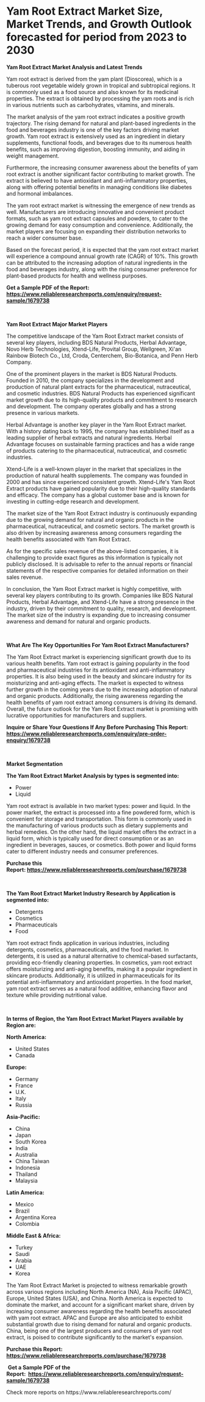 <p><h1>Yam Root Extract Market Size, Market Trends, and Growth Outlook forecasted for period from 2023 to 2030</h1></p><p><strong>Yam Root Extract Market Analysis and Latest Trends</strong></p>
<p><p>Yam root extract is derived from the yam plant (Dioscorea), which is a tuberous root vegetable widely grown in tropical and subtropical regions. It is commonly used as a food source and also known for its medicinal properties. The extract is obtained by processing the yam roots and is rich in various nutrients such as carbohydrates, vitamins, and minerals.</p><p>The market analysis of the yam root extract indicates a positive growth trajectory. The rising demand for natural and plant-based ingredients in the food and beverages industry is one of the key factors driving market growth. Yam root extract is extensively used as an ingredient in dietary supplements, functional foods, and beverages due to its numerous health benefits, such as improving digestion, boosting immunity, and aiding in weight management.</p><p>Furthermore, the increasing consumer awareness about the benefits of yam root extract is another significant factor contributing to market growth. The extract is believed to have antioxidant and anti-inflammatory properties, along with offering potential benefits in managing conditions like diabetes and hormonal imbalances.</p><p>The yam root extract market is witnessing the emergence of new trends as well. Manufacturers are introducing innovative and convenient product formats, such as yam root extract capsules and powders, to cater to the growing demand for easy consumption and convenience. Additionally, the market players are focusing on expanding their distribution networks to reach a wider consumer base.</p><p>Based on the forecast period, it is expected that the yam root extract market will experience a compound annual growth rate (CAGR) of 10%. This growth can be attributed to the increasing adoption of natural ingredients in the food and beverages industry, along with the rising consumer preference for plant-based products for health and wellness purposes.</p></p>
<p><strong>Get a Sample PDF of the Report:&nbsp; <a href="https://www.reliableresearchreports.com/enquiry/request-sample/1679738">https://www.reliableresearchreports.com/enquiry/request-sample/1679738</a></strong></p>
<p>&nbsp;</p>
<p><strong>Yam Root Extract Major Market Players</strong></p>
<p><p>The competitive landscape of the Yam Root Extract market consists of several key players, including BDS Natural Products, Herbal Advantage, Novo Herb Technologies, Xtend-Life, Provital Group, Wellgreen, Xi'an Rainbow Biotech Co., Ltd, Croda, Centerchem, Bio-Botanica, and Penn Herb Company.</p><p>One of the prominent players in the market is BDS Natural Products. Founded in 2010, the company specializes in the development and production of natural plant extracts for the pharmaceutical, nutraceutical, and cosmetic industries. BDS Natural Products has experienced significant market growth due to its high-quality products and commitment to research and development. The company operates globally and has a strong presence in various markets.</p><p>Herbal Advantage is another key player in the Yam Root Extract market. With a history dating back to 1995, the company has established itself as a leading supplier of herbal extracts and natural ingredients. Herbal Advantage focuses on sustainable farming practices and has a wide range of products catering to the pharmaceutical, nutraceutical, and cosmetic industries.</p><p>Xtend-Life is a well-known player in the market that specializes in the production of natural health supplements. The company was founded in 2000 and has since experienced consistent growth. Xtend-Life's Yam Root Extract products have gained popularity due to their high-quality standards and efficacy. The company has a global customer base and is known for investing in cutting-edge research and development.</p><p>The market size of the Yam Root Extract industry is continuously expanding due to the growing demand for natural and organic products in the pharmaceutical, nutraceutical, and cosmetic sectors. The market growth is also driven by increasing awareness among consumers regarding the health benefits associated with Yam Root Extract.</p><p>As for the specific sales revenue of the above-listed companies, it is challenging to provide exact figures as this information is typically not publicly disclosed. It is advisable to refer to the annual reports or financial statements of the respective companies for detailed information on their sales revenue.</p><p>In conclusion, the Yam Root Extract market is highly competitive, with several key players contributing to its growth. Companies like BDS Natural Products, Herbal Advantage, and Xtend-Life have a strong presence in the industry, driven by their commitment to quality, research, and development. The market size of the industry is expanding due to increasing consumer awareness and demand for natural and organic products.</p></p>
<p>&nbsp;</p>
<p><strong>What Are The Key Opportunities For Yam Root Extract Manufacturers?</strong></p>
<p><p>The Yam Root Extract market is experiencing significant growth due to its various health benefits. Yam root extract is gaining popularity in the food and pharmaceutical industries for its antioxidant and anti-inflammatory properties. It is also being used in the beauty and skincare industry for its moisturizing and anti-aging effects. The market is expected to witness further growth in the coming years due to the increasing adoption of natural and organic products. Additionally, the rising awareness regarding the health benefits of yam root extract among consumers is driving its demand. Overall, the future outlook for the Yam Root Extract market is promising with lucrative opportunities for manufacturers and suppliers.</p></p>
<p><strong>Inquire or Share Your Questions If Any Before Purchasing This Report: <a href="https://www.reliableresearchreports.com/enquiry/pre-order-enquiry/1679738">https://www.reliableresearchreports.com/enquiry/pre-order-enquiry/1679738</a></strong></p>
<p>&nbsp;</p>
<p><strong>Market Segmentation</strong></p>
<p><strong>The Yam Root Extract Market Analysis by types is segmented into:</strong></p>
<p><ul><li>Power</li><li>Liquid</li></ul></p>
<p><p>Yam root extract is available in two market types: power and liquid. In the power market, the extract is processed into a fine powdered form, which is convenient for storage and transportation. This form is commonly used in the manufacturing of various products such as dietary supplements and herbal remedies. On the other hand, the liquid market offers the extract in a liquid form, which is typically used for direct consumption or as an ingredient in beverages, sauces, or cosmetics. Both power and liquid forms cater to different industry needs and consumer preferences.</p></p>
<p><strong>Purchase this Report:&nbsp;<a href="https://www.reliableresearchreports.com/purchase/1679738">https://www.reliableresearchreports.com/purchase/1679738</a></strong></p>
<p>&nbsp;</p>
<p><strong>The Yam Root Extract Market Industry Research by Application is segmented into:</strong></p>
<p><ul><li>Detergents</li><li>Cosmetics</li><li>Pharmaceuticals</li><li>Food</li></ul></p>
<p><p>Yam root extract finds application in various industries, including detergents, cosmetics, pharmaceuticals, and the food market. In detergents, it is used as a natural alternative to chemical-based surfactants, providing eco-friendly cleaning properties. In cosmetics, yam root extract offers moisturizing and anti-aging benefits, making it a popular ingredient in skincare products. Additionally, it is utilized in pharmaceuticals for its potential anti-inflammatory and antioxidant properties. In the food market, yam root extract serves as a natural food additive, enhancing flavor and texture while providing nutritional value.</p></p>
<p>&nbsp;</p>
<p><strong>In terms of Region, the Yam Root Extract Market Players available by Region are:</strong></p>
<p>
    <p> <strong> North America: </strong>
        <ul>
            <li>United States</li>
            <li>Canada</li>
        </ul>
        </p> 
    <p> <strong> Europe: </strong>
        <ul>
            <li>Germany</li>
            <li>France</li>
            <li>U.K.</li>
            <li>Italy</li>
            <li>Russia</li>
        </ul>
        </p> 
    <p> <strong> Asia-Pacific: </strong>
        <ul>
            <li>China</li>
            <li>Japan</li>
            <li>South Korea</li>
            <li>India</li>
            <li>Australia</li>
            <li>China Taiwan</li>
            <li>Indonesia</li>
            <li>Thailand</li>
            <li>Malaysia</li>
        </ul>
        </p> 
    <p> <strong> Latin America: </strong>
        <ul>
            <li>Mexico</li>
            <li>Brazil</li>
            <li>Argentina Korea</li>
            <li>Colombia</li>
        </ul>
        </p> 
    <p> <strong> Middle East & Africa: </strong>
        <ul>
            <li>Turkey</li>
            <li>Saudi</li>
            <li>Arabia</li>
            <li>UAE</li>
            <li>Korea</li>
        </ul>
    </p>
    </p>
<p><p>The Yam Root Extract Market is projected to witness remarkable growth across various regions including North America (NA), Asia Pacific (APAC), Europe, United States (USA), and China. North America is expected to dominate the market, and account for a significant market share, driven by increasing consumer awareness regarding the health benefits associated with yam root extract. APAC and Europe are also anticipated to exhibit substantial growth due to rising demand for natural and organic products. China, being one of the largest producers and consumers of yam root extract, is poised to contribute significantly to the market's expansion.</p></p>
<p><strong>Purchase this Report: <a href="https://www.reliableresearchreports.com/purchase/1679738">https://www.reliableresearchreports.com/purchase/1679738</a></strong></p>
<p>&nbsp;<strong>Get a Sample PDF of the Report:&nbsp;&nbsp;<a href="https://www.reliableresearchreports.com/enquiry/request-sample/1679738">https://www.reliableresearchreports.com/enquiry/request-sample/1679738</a></strong></p>
<p><strong></strong></p>
<p>Check more reports on https://www.reliableresearchreports.com/</p>